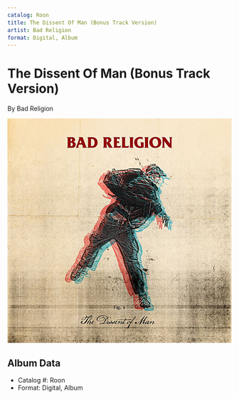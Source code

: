 ```yaml
---
catalog: Roon
title: The Dissent Of Man (Bonus Track Version)
artist: Bad Religion
format: Digital, Album
---
```


# The Dissent Of Man (Bonus Track Version)

By Bad Religion

![](../../assets/albumcovers/Bad_Religion-The_Dissent_Of_Man_Bonus_Track_Version.png)

## Album Data

- Catalog #: Roon
- Format: Digital, Album

